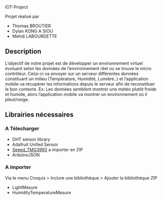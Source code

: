 IOT-Project

Projet réalisé par

- Thomas BROUTIER
- Dylan KONG A SIOU
- Mehdi LABOURDETTE

## Description

L’objectif de notre projet est de développer un environnement virtuel évoluant selon les données de l’environnement réel ou se trouve le micro contrôleur. Celui-ci va envoyer sur un serveur différentes données constituant un milieu (Température, Humidité, Lumière..) et l’application mobile va récupérer les informations depuis le serveur afin de reconstituer le bon contexte. Ex: Les données semblent montrer une météo plutôt froide et humide, alors l’application mobile va montrer un environnement où il pleut/neige.

## Librairies nécessaires

### A Télecharger

- DHT sensor library
- Adafruit Unifed Sensor
- [Seeed_TMG3993](https://github.com/Seeed-Studio/Seeed_TMG3993) a importer en ZIP
- ArduinoJSON

### A importer

Via le menu Croquis > Inclure une bibliothèque > Ajouter la bibliothèque ZIP

- LightMesure
- HumidityTemperatureMesure